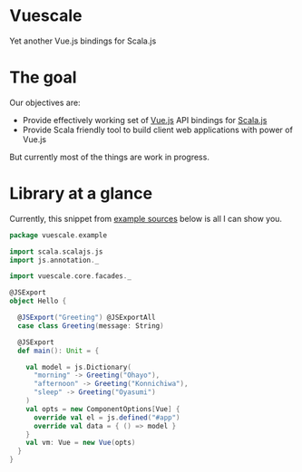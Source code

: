 # Vuescale

Yet another Vue.js bindings for Scala.js

# The goal

Our objectives are:
- Provide effectively working set of [Vue.js][vue] API bindings for [Scala.js][sjs]
- Provide Scala friendly tool to build client web applications with power of Vue.js

But currently most of the things are work in progress.

# Library at a glance

Currently, this snippet from [example sources][example] below is all I can show you.

```scala
package vuescale.example

import scala.scalajs.js
import js.annotation._

import vuescale.core.facades._

@JSExport
object Hello {

  @JSExport("Greeting") @JSExportAll
  case class Greeting(message: String)

  @JSExport
  def main(): Unit = {

    val model = js.Dictionary(
      "morning" -> Greeting("Ohayo"),
      "afternoon" -> Greeting("Konnichiwa"),
      "sleep" -> Greeting("Oyasumi")
    )
    val opts = new ComponentOptions[Vue] {
      override val el = js.defined("#app")
      override val data = { () => model }
    }
    val vm: Vue = new Vue(opts)
  }
}
```

[sjs]:https://www.scala-js.org/
[vue]:https://vuejs.org/

[example]:https://github.com/lettenj61/vuescale/blob/master/example/src/main/scala/vuescale/example/Hello.scala
